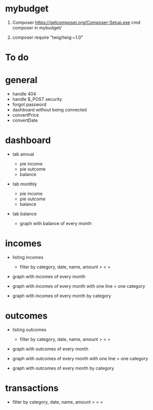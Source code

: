 # mybudget
1) Composer
https://getcomposer.org/Composer-Setup.exe
cmd composer in mybudget/

2) composer require "twig/twig:~1.0"

# To do

# general
- handle 404
- handle $_POST security
- forgot password
- dashboard without being connected
- convertPrice
- convertDate

# dashboard
- tab annual
    - pie income
    - pie outcome
    - balance

- tab monthly
    - pie income
    - pie outcome
    - balance

- tab balance
    - graph with balance of every month

# incomes
- listing incomes
    - filter by category, date, name, amount > < =

- graph with incomes of every month

- graph with incomes of every month with one line = one category

- graph with incomes of every month by category

# outcomes
- listing outcomes
    - filter by category, date, name, amount > < =

- graph with outcomes of every month

- graph with outcomes of every month with one line = one category

- graph with outcomes of every month by category

# transactions
- filter by category, date, name, amount > < =
